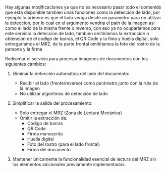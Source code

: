 Hay algunas modificaciones ya que no es necesario pasar todo el contenido que esta disponible tambien unas funciones como la deteccion de lado, por ejemplo lo primero es que el lado venga desde un parametro para no utilizar la deteccion, por lo cual en el argumento vendria el path de la imagen asi como el lado de la misma frente o reverso, con eso ya no ocupariamos para este servicio la deteccion de lado, tambien omitiriamos la extraccion o obtencion de el codigo de barras, el QR Code y la fima y huella digital, solo entregariamos el MRZ, de la parte frontal omitiriamos la foto del rostro de la  persona y la firma


Rediseñar el servicio para procesar imágenes de documentos con los siguientes cambios:

1. Eliminar la detección automática del lado del documento:
   - Recibir el lado (frente/reverso) como parámetro junto con la ruta de la imagen
   - No utilizar algoritmos de detección de lado

2. Simplificar la salida del procesamiento:
   - Solo entregar el MRZ (Zona de Lectura Mecánica)
   - Omitir la extracción de:
     * Código de barras
     * QR Code
     * Firma manuscrita
     * Huella digital
     * Foto del rostro (para el lado frontal)
     * Firma del documento

3. Mantener únicamente la funcionalidad esencial de lectura del MRZ sin los elementos adicionales previamente implementados.